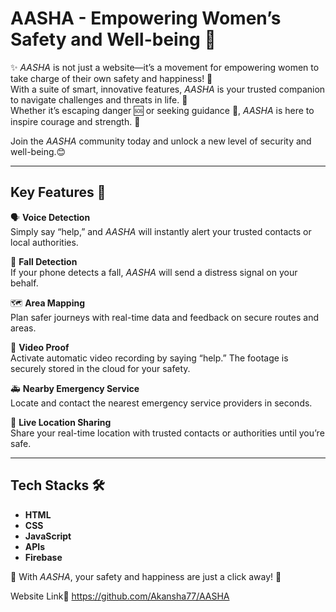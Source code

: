 # AASHA - Empowering Women’s Safety and Well-being 🌸  

✨ *AASHA* is not just a website—it’s a movement for empowering women to take charge of their own safety and happiness! 💖  
With a suite of smart, innovative features, *AASHA* is your trusted companion to navigate challenges and threats in life. 🙌  
Whether it’s escaping danger 🆘 or seeking guidance 🙏, *AASHA* is here to inspire courage and strength. 💪  

Join the *AASHA* community today and unlock a new level of security and well-being.😊 

---

## **Key Features 🌟**  

🗣️ **Voice Detection**  
Simply say “help,” and *AASHA* will instantly alert your trusted contacts or local authorities.  

📱 **Fall Detection**  
If your phone detects a fall, *AASHA* will send a distress signal on your behalf.  

🗺️ **Area Mapping**  
Plan safer journeys with real-time data and feedback on secure routes and areas.  

🎥 **Video Proof**  
Activate automatic video recording by saying “help.” The footage is securely stored in the cloud for your safety.  

🚑 **Nearby Emergency Service**  
Locate and contact the nearest emergency service providers in seconds.  

📍 **Live Location Sharing**  
Share your real-time location with trusted contacts or authorities until you’re safe.  

---

## **Tech Stacks 🛠️**  
- **HTML**  
- **CSS**  
- **JavaScript**  
- **APIs**  
- **Firebase**  

💖 With *AASHA*, your safety and happiness are just a click away! 💖  

Website Link🔗 https://github.com/Akansha77/AASHA
